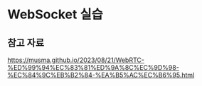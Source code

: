 # WebSocket 실습
## 참고 자료
https://musma.github.io/2023/08/21/WebRTC-%ED%99%94%EC%83%81%ED%9A%8C%EC%9D%98-%EC%84%9C%EB%B2%84-%EA%B5%AC%EC%B6%95.html